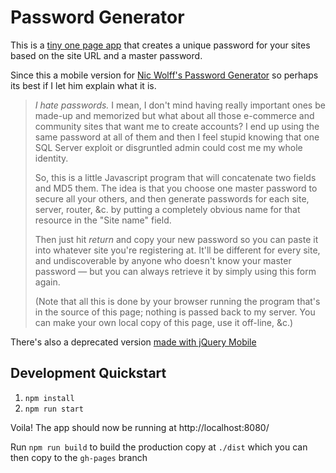 # Password Generator

This is a [tiny one page app](http://tansengming.github.com/passgen) that creates a unique password for your sites based on the site URL and a master password.

Since this a mobile version for [Nic Wolff's Password Generator](http://angel.net/~nic/passwd.html) so perhaps its best if I let him explain what it is.

<blockquote>
    <p><em>I hate passwords.</em> I mean, I don&#39;t mind having really important ones be made-up and memorized but what about all those e-commerce and community sites that want me to create accounts? I end up using the same password at all of them and then I feel stupid knowing that one SQL Server exploit or disgruntled admin could cost me my whole identity.</p>
    <p>So, this is a little Javascript program that will concatenate two fields and MD5 them. The idea is that you choose one master password to secure all your others, and then generate passwords for each site, server, router, &amp;c. by putting a completely obvious name for that resource in the "Site name" field.</p>
    <p>Then just hit <i>return</i> and copy your new password so you can paste it into whatever site you&#39;re registering at. It&#39;ll be different for every site, and undiscoverable by anyone who doesn&#39;t know your master password &#151; but you can always retrieve it by simply using this form again.</p>
    <p>(Note that all this is done by your browser running the program that's in the source of this page; nothing is passed back to my server. You can make your own local copy of this page, use it off-line, &c.)</p>
</blockquote>

There's also a deprecated version [made with jQuery Mobile](https://github.com/tansengming/passgen-jqm)

## Development Quickstart

1. `npm install`
1. `npm run start`

Voila! The app should now be running at http://localhost:8080/

Run `npm run build` to build the production copy at `./dist` which you can then copy to the `gh-pages` branch
